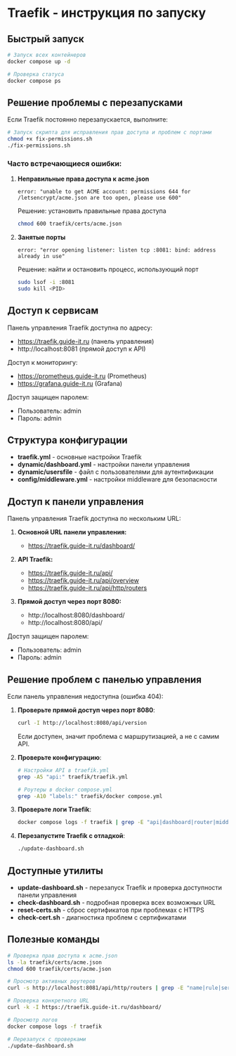 # Traefik - инструкция по запуску

## Быстрый запуск

```bash
# Запуск всех контейнеров
docker compose up -d

# Проверка статуса
docker compose ps
```

## Решение проблемы с перезапусками

Если Traefik постоянно перезапускается, выполните:

```bash
# Запуск скрипта для исправления прав доступа и проблем с портами
chmod +x fix-permissions.sh
./fix-permissions.sh
```

### Часто встречающиеся ошибки:

1. **Неправильные права доступа к acme.json**
   ```
   error: "unable to get ACME account: permissions 644 for /letsencrypt/acme.json are too open, please use 600"
   ```
   Решение: установить правильные права доступа
   ```bash
   chmod 600 traefik/certs/acme.json
   ```

2. **Занятые порты**
   ```
   error: "error opening listener: listen tcp :8081: bind: address already in use"
   ```
   Решение: найти и остановить процесс, использующий порт
   ```bash
   sudo lsof -i :8081
   sudo kill <PID>
   ```

## Доступ к сервисам

Панель управления Traefik доступна по адресу:
- https://traefik.guide-it.ru (панель управления)
- http://localhost:8081 (прямой доступ к API)

Доступ к мониторингу:
- https://prometheus.guide-it.ru (Prometheus)
- https://grafana.guide-it.ru (Grafana)

Доступ защищен паролем:
- Пользователь: admin
- Пароль: admin

## Структура конфигурации

- **traefik.yml** - основные настройки Traefik
- **dynamic/dashboard.yml** - настройки панели управления
- **dynamic/usersfile** - файл с пользователями для аутентификации
- **config/middleware.yml** - настройки middleware для безопасности

## Доступ к панели управления

Панель управления Traefik доступна по нескольким URL:

1. **Основной URL панели управления:** 
   - https://traefik.guide-it.ru/dashboard/

2. **API Traefik:**
   - https://traefik.guide-it.ru/api/
   - https://traefik.guide-it.ru/api/overview
   - https://traefik.guide-it.ru/api/http/routers

3. **Прямой доступ через порт 8080:**
   - http://localhost:8080/dashboard/
   - http://localhost:8080/api/

Доступ защищен паролем:
- Пользователь: admin
- Пароль: admin

## Решение проблем с панелью управления

Если панель управления недоступна (ошибка 404):

1. **Проверьте прямой доступ через порт 8080**:
   ```bash
   curl -I http://localhost:8080/api/version
   ```
   Если доступен, значит проблема с маршрутизацией, а не с самим API.

2. **Проверьте конфигурацию**:
   ```bash
   # Настройки API в traefik.yml
   grep -A5 "api:" traefik/traefik.yml
   
   # Роутеры в docker compose.yml
   grep -A10 "labels:" traefik/docker compose.yml
   ```

3. **Проверьте логи Traefik**:
   ```bash
   docker compose logs -f traefik | grep -E "api|dashboard|router|middleware"
   ```

4. **Перезапустите Traefik с отладкой**:
   ```bash
   ./update-dashboard.sh
   ```

## Доступные утилиты

- **update-dashboard.sh** - перезапуск Traefik и проверка доступности панели управления
- **check-dashboard.sh** - подробная проверка всех возможных URL
- **reset-certs.sh** - сброс сертификатов при проблемах с HTTPS
- **check-cert.sh** - диагностика проблем с сертификатами

## Полезные команды

```bash
# Проверка прав доступа к acme.json
ls -la traefik/certs/acme.json
chmod 600 traefik/certs/acme.json

# Просмотр активных роутеров
curl -s http://localhost:8081/api/http/routers | grep -E "name|rule|service"

# Проверка конкретного URL
curl -k -I https://traefik.guide-it.ru/dashboard/

# Просмотр логов
docker compose logs -f traefik

# Перезапуск с проверками
./update-dashboard.sh
``` 